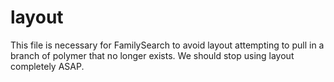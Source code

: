 layout
=========

This file is necessary for FamilySearch to avoid layout attempting to pull in a branch of polymer that no longer exists. We should stop using layout completely ASAP.
